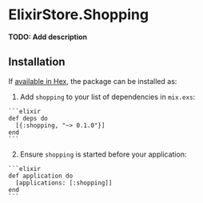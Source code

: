 # ElixirStore.Shopping

**TODO: Add description**

## Installation

If [available in Hex](https://hex.pm/docs/publish), the package can be installed as:

  1. Add `shopping` to your list of dependencies in `mix.exs`:

    ```elixir
    def deps do
      [{:shopping, "~> 0.1.0"}]
    end
    ```

  2. Ensure `shopping` is started before your application:

    ```elixir
    def application do
      [applications: [:shopping]]
    end
    ```


